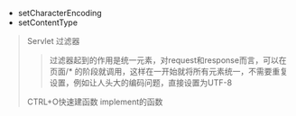 * setCharacterEncoding
* setContentType
> Servlet 过滤器
> > 过滤器起到的作用是统一元素，对request和response而言，可以在页面/* 的阶段就调用，这样在一开始就将所有元素统一，不需要重复设置，例如让人头大的编码问题，直接设置为UTF-8
> > 
> CTRL+O快速建函数 implement的函数